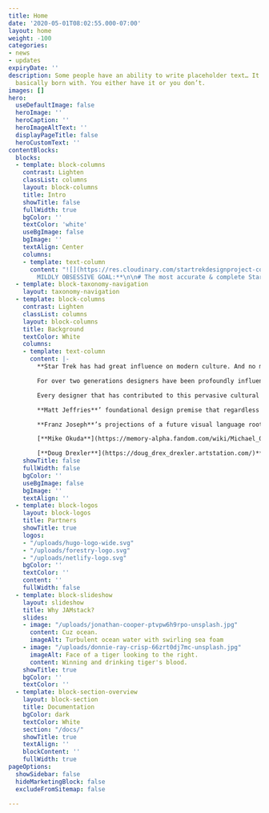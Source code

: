 ```yaml
---
title: Home
date: '2020-05-01T08:02:55.000-07:00'
layout: home
weight: -100
categories:
- news
- updates
expiryDate: ''
description: Some people have an ability to write placeholder text… It’s an art you’re
  basically born with. You either have it or you don’t.
images: []
hero:
  useDefaultImage: false
  heroImage: ''
  heroCaption: ''
  heroImageAltText: ''
  displayPageTitle: false
  heroCustomText: ''
contentBlocks:
  blocks:
  - template: block-columns
    contrast: Lighten
    classList: columns
    layout: block-columns
    title: Intro
    showTitle: false
    fullWidth: true
    bgColor: ''
    textColor: 'white'
    useBgImage: false
    bgImage: ''
    textAlign: Center
    columns:
    - template: text-column
      content: "![](https://res.cloudinary.com/startrekdesignproject-com/image/upload/v1558222570/STDP_LogoBug2.svg)\n\n**ONE
        MILDLY OBSESSIVE GOAL:**\n\n# The most accurate & complete Star Trek symbol database."
  - template: block-taxonomy-navigation
    layout: taxonomy-navigation
  - template: block-columns
    contrast: Lighten
    classList: columns
    layout: block-columns
    title: Background
    textColor: White
    columns:
    - template: text-column
      content: |-
        **Star Trek has had great influence on modern culture. And no more so than its graphic design.**

        For over two generations designers have been profoundly influenced by the symbols, insignias and logos seen in Star Trek. In turn, those generations have, through design, woven aspects of the Star Trek graphic design aesthetic into every aspect of daily life. So much so, that it should be thought of as a unique genre of graphic design.

        Every designer that has contributed to this pervasive cultural influence has used Star Trek’s hopeful and optimistic future for humanity as a guideline. In turn, they applied the same philosophical tenants when creating each new symbol to build a fully evolved and internally consistent visual design spectrum that leverages established design representations of peace, oppression, freedom, foreignness, aggression, etc. and envisions how graphic design will advance along with humanity. But none more than…

        **Matt Jeffries**’ foundational design premise that regardless the technological advance, simple striking visual elements used consistently guides the viewer in forming positive and negative associations.

        **Franz Joseph**’s projections of a future visual language rooted in the United Nations and diplomacy rather than relying on the more obvious military influences.

        [**Mike Okuda**](https://memory-alpha.fandom.com/wiki/Michael_Okuda)’s wonderful imaginary unbroken thread of design from genuine space exploration through to a future of exploration that Star Trek embodies.

        [**Doug Drexler**](https://doug_drex_drexler.artstation.com/)**, William Ware Theiss, Pierre Drolet** and so many more (please scroll down for more on that).
    showTitle: false
    fullWidth: false
    bgColor: ''
    useBgImage: false
    bgImage: ''
    textAlign: ''
  - template: block-logos
    layout: block-logos
    title: Partners
    showTitle: true
    logos:
    - "/uploads/hugo-logo-wide.svg"
    - "/uploads/forestry-logo.svg"
    - "/uploads/netlify-logo.svg"
    bgColor: ''
    textColor: ''
    content: ''
    fullWidth: false
  - template: block-slideshow
    layout: slideshow
    title: Why JAMstack?
    slides:
    - image: "/uploads/jonathan-cooper-ptvpw6h9rpo-unsplash.jpg"
      content: Cuz ocean.
      imageAlt: Turbulent ocean water with swirling sea foam
    - image: "/uploads/donnie-ray-crisp-66zrt0dj7mc-unsplash.jpg"
      imageAlt: Face of a tiger looking to the right.
      content: Winning and drinking tiger's blood.
    showTitle: true
    bgColor: ''
    textColor: ''
  - template: block-section-overview
    layout: block-section
    title: Documentation
    bgColor: dark
    textColor: White
    section: "/docs/"
    showTitle: true
    textAlign: ''
    blockContent: ''
    fullWidth: true
pageOptions:
  showSidebar: false
  hideMarketingBlock: false
  excludeFromSitemap: false

---
```

